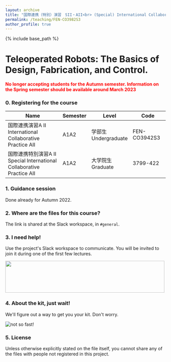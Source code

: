 ```yaml
---
layout: archive
title: "国際連携（特別）演習　SII・AII<br> (Special) International Collaborative Pratice SII-AII"
permalink: /teaching/FEN-CO3982S3
author_profile: true
---
```


{% include base_path %}

# Teleoperated Robots: The Basics of Design, Fabrication, and Control.

<!--<span style="color:red">**Registration open for 2022 A1A2. Classes start October 2022.**</span>

*Register your information using information at [https://forms.gle/x3bMJmPucZrb446z5](https://forms.gle/x3bMJmPucZrb446z5)*
UTokyo students: please use your ECCS account.-->

<span style="color:red">**No longer accepting students for the Autumn semester. Information on the Spring semester should be available around March 2023**</span>

### 0. Registering for the course

|Name|Semester|Level|Code|
|---|---|---|---|
|国際連携演習A Ⅱ<br> International Collaborative Practice AII | A1A2 | 学部生 <br> Undergraduate | FEN-CO3942S3 |
|国際連携特別演習A Ⅱ<br> Special International Collaborative Practice AII | A1A2 | 大学院生 <br> Graduate | 3799-422 |


<!-- Spring semester information
|国際連携演習S Ⅱ<br> International Collaborative Practice SII | S1S2 | 学部生 <br> Undergraduate | FEN-CO3912S3 |
|国際連携特別演習S Ⅱ <br> Special International Collaborative Practice SII | S1S2 | 大学院生 <br> Graduate | 3799-412 |
-->

<!--- Autumn semester information
--->

### 1. Guidance session

Done already for Autumn 2022.

<!--```Monday, October 3rd, 2022. 18:45 - 19:45 JST```

PASSCODE: 615027

Link: [https://bit.ly/3v9potk](https://bit.ly/3v9potk)

You need to login with your ECCS account to view the contents of that shared file.-->

### 2. Where are the files for this course?

<!---
- ~~Contents for 2021 S1S2~~
- ~~Contents for 2021 A1A2~~
- ~~Contents for 2022 Spring~~
--->

The link is shared at the Slack workspace, in `#general`.

### 3. I need help!
Use the project's Slack workspace to communicate. You will be invited to join it during one of the first few lectures.

<img src="https://user-images.githubusercontent.com/46012516/111440458-b5f49700-8749-11eb-8834-e48fa903b72c.gif" width="500" height="100">

### 4. About the kit, just wait!
We'll figure out a way to get you your kit. Don't worry.

![not so fast!](https://user-images.githubusercontent.com/46012516/111438785-ffdc7d80-8747-11eb-8265-1794c4f04d99.gif)

### 5. License
Unless otherwise explicitly stated on the file itself, you cannot share any of the files with people not registered in this project. 
